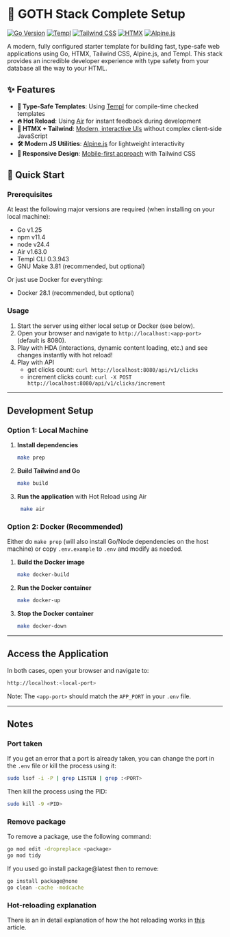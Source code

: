 # 🚀 GOTH Stack Complete Setup

[![Go Version](https://img.shields.io/badge/Go-1.25.0-00ADD8?style=flat-square&logo=go)](https://go.dev/doc/go1.25)
[![Templ](https://img.shields.io/badge/Templ-0.3.943-red?style=flat-square)](https://templ.guide)
[![Tailwind CSS](https://img.shields.io/badge/Tailwind_CSS-3.4.11-38B2AC?style=flat-square&logo=tailwind-css)](https://tailwindcss.com)
[![HTMX](https://img.shields.io/badge/HTMX-2.0.7-purple?style=flat-square)](https://htmx.org)
[![Alpine.js](https://img.shields.io/badge/Alpine.js-3.15.0-2D3441?style=flat-square)](https://alpinejs.dev)

A modern, fully configured starter template for building fast, type-safe web applications using Go, HTMX, Tailwind CSS, Alpine.js, and Templ. This stack provides an incredible developer experience with type safety from your database all the way to your HTML.

## ✨ Features

- **📜 Type-Safe Templates**: Using [Templ](https://templ.guide) for compile-time checked templates
- **🔥 Hot Reload**: Using [Air](https://github.com/cosmtrek/air) for instant feedback during development
- **🎨 HTMX + Tailwind**: [Modern, interactive UIs](https://htmx.org) without complex client-side JavaScript
- **🛠️ Modern JS Utilities**: [Alpine.js](https://alpinejs.dev) for lightweight interactivity
- **📱 Responsive Design**: [Mobile-first approach](https://tailwindcss.com) with Tailwind CSS

## 🚀 Quick Start

### Prerequisites

At least the following major versions are required (when installing on your local machine):

- Go v1.25
- npm v11.4
- node v24.4
- Air v1.63.0
- Templ CLI 0.3.943
- GNU Make 3.81 (recommended, but optional)

Or just use Docker for everything:

- Docker 28.1 (recommended, but optional)

### Usage

1. Start the server using either local setup or Docker (see below).
2. Open your browser and navigate to `http://localhost:<app-port>` (default is 8080).
3. Play with HDA (interactions, dynamic content loading, etc.) and see changes instantly with hot reload!
4. Play with API 
   - get clicks count: `curl http://localhost:8080/api/v1/clicks`
   - increment clicks count: `curl -X POST http://localhost:8080/api/v1/clicks/increment`

---

## Development Setup

### Option 1: Local Machine

1. **Install dependencies**
   ```bash
   make prep
   ```

2. **Build Tailwind and Go**
   ```bash
   make build
   ```

3. **Run the application** with Hot Reload using Air 
   ```bash
    make air
    ```

### Option 2: Docker (Recommended)

Either do `make prep` (will also install Go/Node dependencies on the host machine) or copy `.env.example` to `.env` and modify as needed.

1. **Build the Docker image**
   ```bash
   make docker-build
   ```

2. **Run the Docker container**
   ```bash
   make docker-up
   ```

3. **Stop the Docker container**
   ```bash
   make docker-down
   ```

---

## Access the Application

In both cases, open your browser and navigate to:

```bash
http://localhost:<local-port>
```

Note: The `<app-port>` should match the `APP_PORT` in your `.env` file.

---

## Notes

### Port taken
If you get an error that a port is already taken, you can change the port in the `.env` file or kill the process using it:

```bash
sudo lsof -i -P | grep LISTEN | grep :<PORT>
```
Then kill the process using the PID:
```bash
sudo kill -9 <PID>
```

### Remove package
To remove a package, use the following command:
```bash
go mod edit -dropreplace <package>
go mod tidy
```

If you used go install package@latest then to remove:

```bash
go install package@none
go clean -cache -modcache
```

### Hot-reloading explanation

There is an in detail explanation of how the hot reloading works in [this](https://medium.com/ostinato-rigore/go-htmx-templ-tailwind-complete-project-setup-hot-reloading-2ca1ba6c28be) article.
